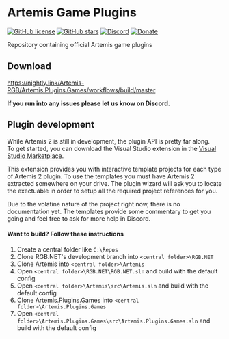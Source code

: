# Artemis Game Plugins
[![GitHub license](https://img.shields.io/badge/license-noncommercial-blue.svg)](https://github.com/Artemis-RGB/Artemis.Plugins.Games/blob/master/LICENSE)
[![GitHub stars](https://img.shields.io/github/stars/Artemis-RGB/Artemis.Plugins.Games.svg)](https://github.com/Artemis-RGB/Artemis.Plugins.Games/stargazers)
[![Discord](https://img.shields.io/discord/392093058352676874?logo=discord&logoColor=white)](https://discord.gg/S3MVaC9) 
[![Donate](https://img.shields.io/badge/Donate-PayPal-green.svg)](https://www.paypal.com/cgi-bin/webscr?cmd=_s-xclick&hosted_button_id=VQBAEJYUFLU4J) 

Repository containing official Artemis game plugins

## Download
https://nightly.link/Artemis-RGB/Artemis.Plugins.Games/workflows/build/master

**If you run into any issues please let us know on Discord.**


## Plugin development
While Artemis 2 is still in development, the plugin API is pretty far along.  
To get started, you can download the Visual Studio extension in the [Visual Studio Marketplace](https://marketplace.visualstudio.com/items?itemName=SpoinkyNL.ArtemisTemplates).

This extension provides you with interactive template projects for each type of Artemis 2 plugin.
To use the templates you must have Artemis 2 extracted somewhere on your drive. The plugin wizard will ask you to locate the exectuable in order to setup all the required project references for you.

Due to the volatine nature of the project right now, there is no documentation yet. The templates provide some commentary to get you going and feel free to ask for more help in Discord.

#### Want to build? Follow these instructions
1. Create a central folder like ```C:\Repos```
2. Clone RGB.NET's development branch into ```<central folder>\RGB.NET```
3. Clone Artemis into  ```<central folder>\Artemis```
5. Open ```<central folder>\RGB.NET\RGB.NET.sln``` and build with the default config
4. Open ```<central folder>\Artemis\src\Artemis.sln``` and build with the default config
5. Clone Artemis.Plugins.Games into  ```<central folder>\Artemis.Plugins.Games```
6. Open ```<central folder>\Artemis.Plugins.Games\src\Artemis.Plugins.Games.sln``` and build with the default config
